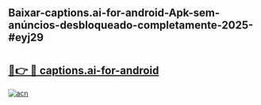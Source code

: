 ## Baixar-captions.ai-for-android-Apk-sem-anúncios-desbloqueado-completamente-2025-#eyj29

# <h2><a href="https://ainizakaria.my?title=captions.ai-for-android&ref=20M">🔗👉 🔴 captions.ai-for-android</a></h2>

[![acn](https://github.com/user-attachments/assets/0f9c940e-d8b0-45ae-aac7-cd30a18b3e1c)](https://ainizakaria.my?title=captions.ai-for-android&ref=20M)

